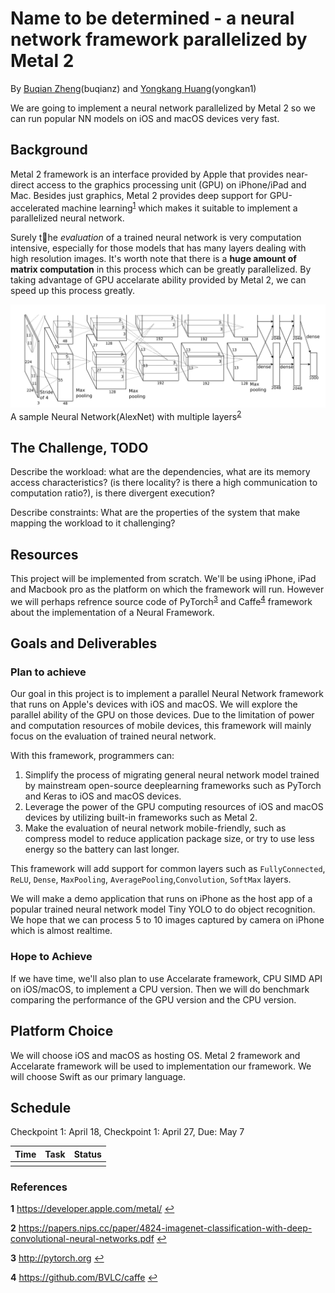 # Name to be determined - a neural network framework parallelized by Metal 2

By [Buqian Zheng](https://github.com/zhengbuqian)(buqianz) and [Yongkang Huang](https://github.com/MrDwZ)(yongkan1)

We are going to implement a neural network parallelized by Metal 2 so we can run popular NN models on iOS and macOS devices very fast.

## Background

Metal 2 framework is an interface provided by Apple that provides near-direct access to the graphics processing unit (GPU) on iPhone/iPad and Mac. Besides just graphics, Metal 2 provides deep support for GPU-accelerated machine learning<sup id="a1">[1](#f1)</sup> which makes it suitable to implement a parallelized neural network.

Surely the _evaluation_ of a trained neural network is very computation intensive, especially for those models that has many layers dealing with high resolution images.  It's worth note that there is a **huge amount of matrix computation** in this process which can be greatly parallelized. By taking advantage of GPU accelarate ability provided by Metal 2, we can speed up this process greatly.

![](img/alexnet.png)
A sample Neural Network(AlexNet) with multiple layers<sup id="a2">[2](#f2)</sup>

## The Challenge, TODO

Describe the workload: what are the dependencies, what are its memory access characteristics? (is there locality? is there a high communication to computation ratio?), is there divergent execution?

Describe constraints: What are the properties of the system that make mapping the workload to it challenging?

## Resources

This project will be implemented from scratch. We'll be using iPhone, iPad and Macbook pro as the platform on which the framework will run. However we will perhaps refrence source code of PyTorch<sup id="a3">[3](#f3)</sup> and Caffe<sup id="a4">[4](#f4)</sup> framework about the implementation of a Neural Framework.

## Goals and Deliverables

### Plan to achieve

Our goal in this project is to implement a parallel Neural Network framework that runs on Apple's devices with iOS and macOS. We will explore the parallel ability of the GPU on those devices. Due to the limitation of power and computation resources of mobile devices, this framework will mainly focus on the evaluation of trained neural network.

With this framework, programmers can:

1. Simplify the process of migrating general neural network model trained by mainstream open-source deeplearning frameworks such as PyTorch and Keras to iOS and macOS devices.
2. Leverage the power of the GPU computing resources of iOS and macOS devices by utilizing built-in frameworks such as Metal 2.
3. Make the evaluation of neural network mobile-friendly, such as compress model to reduce application package size, or try to use less energy so the battery can last longer.

This framework will add support for common layers such as `FullyConnected`, `ReLU`, `Dense`, `MaxPooling`, `AveragePooling`,`Convolution`, `SoftMax` layers.

We will make a demo application that runs on iPhone as the host app of a popular trained neural network model Tiny YOLO to do object recognition. We hope that we can process 5 to 10 images captured by camera on iPhone which is almost realtime.

### Hope to Achieve

If we have time, we'll also plan to use Accelarate framework, CPU SIMD API on iOS/macOS, to implement a CPU version. Then we will do benchmark comparing the performance of the GPU version and the CPU version.

## Platform Choice

We will choose iOS and macOS as hosting OS. Metal 2 framework and Accelarate framework will be used to implementation our framework. We will choose Swift as our primary language.

## Schedule

Checkpoint 1: April 18, Checkpoint 1: April 27, Due: May 7

|Time|Task|Status|
|---|---|---|
||||

### References

<b id="f1">1</b> https://developer.apple.com/metal/ [↩](#a1)

<b id="f2">2</b> https://papers.nips.cc/paper/4824-imagenet-classification-with-deep-convolutional-neural-networks.pdf [↩](#a2)

<b id="f3">3</b> http://pytorch.org [↩](#a3)

<b id="f4">4</b> https://github.com/BVLC/caffe [↩](#a4)
